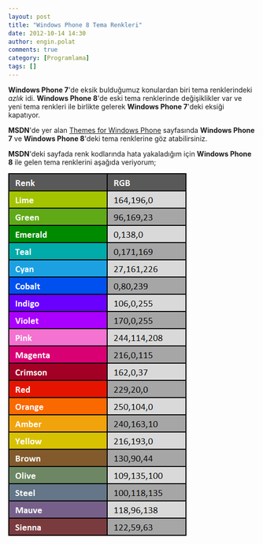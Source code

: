 ```yaml
---
layout: post
title: "Windows Phone 8 Tema Renkleri"
date: 2012-10-14 14:30
author: engin.polat
comments: true
category: [Programlama]
tags: []
---
```

**Windows Phone 7**'de eksik bulduğumuz konulardan biri tema renklerindeki *azlık* idi. **Windows Phone 8**'de eski tema renklerinde değişiklikler var ve yeni tema renkleri ile birlikte gelerek **Windows Phone 7**'deki eksiği kapatıyor.

**MSDN**'de yer alan <a href="http://msdn.microsoft.com/en-us/library/windowsphone/develop/ff402557.aspx" title="MSDN : Themes for Windows Phone" target="_blank" rel="noopener">Themes for Windows Phone</a> sayfasında **Windows Phone 7** ve **Windows Phone 8**'deki tema renklerine göz atabilirsiniz.

**MSDN**'deki sayfada renk kodlarında hata yakaladığım için **Windows Phone 8** ile gelen tema renklerini aşağıda veriyorum;

![Windows Phone 8 Renkler](/assets/uploads/2012/07/WindowsPhone8Renkler.png)

